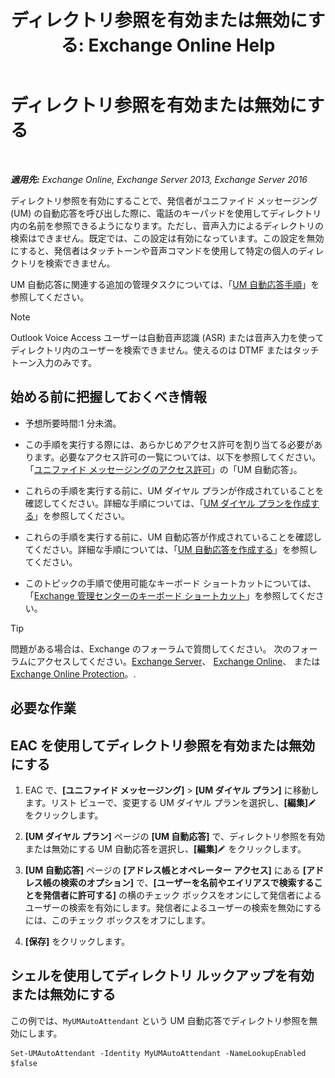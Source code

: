 ﻿---
title: 'ディレクトリ参照を有効または無効にする: Exchange Online Help'
TOCTitle: ディレクトリ参照を有効または無効にする
ms:assetid: c0768815-8578-4385-8d4c-7d1e40304cec
ms:mtpsurl: https://technet.microsoft.com/ja-jp/library/Ee423557(v=EXCHG.150)
ms:contentKeyID: 52057514
ms.date: 05/22/2018
mtps_version: v=EXCHG.150
ms.translationtype: HT
---

# ディレクトリ参照を有効または無効にする

 

_**適用先:** Exchange Online, Exchange Server 2013, Exchange Server 2016_

ディレクトリ参照を有効にすることで、発信者がユニファイド メッセージング (UM) の自動応答を呼び出した際に、電話のキーパッドを使用してディレクトリ内の名前を参照できるようになります。ただし、音声入力によるディレクトリの検索はできません。既定では、この設定は有効になっています。この設定を無効にすると、発信者はタッチトーンや音声コマンドを使用して特定の個人のディレクトリを検索できません。

UM 自動応答に関連する追加の管理タスクについては、「[UM 自動応答手順](um-auto-attendant-procedures-exchange-2013-help.md)」を参照してください。


> [!NOTE]
> Outlook Voice Access ユーザーは自動音声認識 (ASR) または音声入力を使ってディレクトリ内のユーザーを検索できません。使えるのは DTMF またはタッチトーン入力のみです。



## 始める前に把握しておくべき情報

  - 予想所要時間:1 分未満。

  - この手順を実行する際には、あらかじめアクセス許可を割り当てる必要があります。必要なアクセス許可の一覧については、以下を参照してください。「[ユニファイド メッセージングのアクセス許可](unified-messaging-permissions-exchange-2013-help.md)」の「UM 自動応答」。

  - これらの手順を実行する前に、UM ダイヤル プランが作成されていることを確認してください。詳細な手順については、「[UM ダイヤル プランを作成する](create-a-um-dial-plan-exchange-2013-help.md)」を参照してください。

  - これらの手順を実行する前に、UM 自動応答が作成されていることを確認してください。詳細な手順については、「[UM 自動応答を作成する](create-a-um-auto-attendant-exchange-2013-help.md)」を参照してください。

  - このトピックの手順で使用可能なキーボード ショートカットについては、「[Exchange 管理センターのキーボード ショートカット](keyboard-shortcuts-in-the-exchange-admin-center-exchange-online-protection-help.md)」を参照してください。


> [!TIP]
> 問題がある場合は、Exchange のフォーラムで質問してください。 次のフォーラムにアクセスしてください。<A href="https://go.microsoft.com/fwlink/p/?linkid=60612">Exchange Server</A>、 <A href="https://go.microsoft.com/fwlink/p/?linkid=267542">Exchange Online</A>、 または <A href="https://go.microsoft.com/fwlink/p/?linkid=285351">Exchange Online Protection</A>。.



## 必要な作業

## EAC を使用してディレクトリ参照を有効または無効にする

1.  EAC で、**\[ユニファイド メッセージング\]** \> **\[UM ダイヤル プラン\]** に移動します。リスト ビューで、変更する UM ダイヤル プランを選択し、**\[編集\]**![編集アイコン](images/Bb124582.6f53ccb2-1f13-4c02-bea0-30690e6ea71d(EXCHG.150).gif "編集アイコン") をクリックします。

2.  **\[UM ダイヤル プラン\]** ページの **\[UM 自動応答\]** で、ディレクトリ参照を有効または無効にする UM 自動応答を選択し、**\[編集\]**![編集アイコン](images/Bb124582.6f53ccb2-1f13-4c02-bea0-30690e6ea71d(EXCHG.150).gif "編集アイコン") をクリックします。

3.  **\[UM 自動応答\]** ページの **\[アドレス帳とオペレーター アクセス\]** にある **\[アドレス帳の検索のオプション\]** で、**\[ユーザーを名前やエイリアスで検索することを発信者に許可する\]** の横のチェック ボックスをオンにして発信者によるユーザーの検索を有効にします。発信者によるユーザーの検索を無効にするには、このチェック ボックスをオフにします。

4.  **\[保存\]** をクリックします。

## シェルを使用してディレクトリ ルックアップを有効または無効にする

この例では、`MyUMAutoAttendant` という UM 自動応答でディレクトリ参照を無効にします。

    Set-UMAutoAttendant -Identity MyUMAutoAttendant -NameLookupEnabled $false

